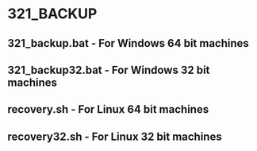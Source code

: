 # 321_BACKUP
## 321_backup.bat - For Windows 64 bit machines
## 321_backup32.bat - For Windows 32 bit machines
## recovery.sh - For Linux 64 bit machines
## recovery32.sh - For Linux 32 bit machines

